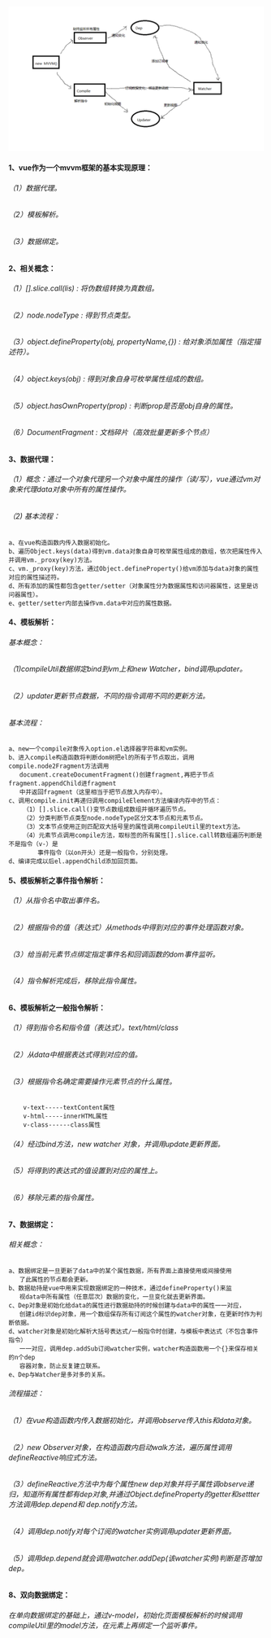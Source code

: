![vue](vue.png)
#### 1、vue作为一个mvvm框架的基本实现原理：
###### （1）数据代理。
###### （2）模板解析。
###### （3）数据绑定。
#### 2、相关概念：
###### （1）[].slice.call(lis) : 将伪数组转换为真数组。
###### （2）node.nodeType : 得到节点类型。
###### （3）object.defineProperty(obj, propertyName,{}) : 给对象添加属性（指定描述符）。
###### （4）object.keys(obj) : 得到对象自身可枚举属性组成的数组。
###### （5）object.hasOwnProperty(prop) : 判断prop是否是obj自身的属性。
###### （6）DocumentFragment : 文档碎片（高效批量更新多个节点）
#### 3、数据代理：
###### （1）概念：通过一个对象代理另一个对象中属性的操作（读/写），vue通过vm对象来代理data对象中所有的属性操作。
###### （2) 基本流程：
	a、在vue构造函数内传入数据初始化。
    b、遍历Object.keys(data)得到vm.data对象自身可枚举属性组成的数组，依次把属性传入并调用vm._proxy(key)方法。
	c、vm._proxy(key)方法，通过Object.defineProperty()给vm添加与data对象的属性对应的属性描述符。
	d、所有添加的属性都包含getter/setter（对象属性分为数据属性和访问器属性，这里是访问器属性）。
	e、getter/setter内部去操作vm.data中对应的属性数据。
#### 4、模板解析：
###### 基本概念：
###### （1)compileUtil数据绑定bind到vm上和new Watcher，bind调用updater。
###### （2）updater更新节点数据，不同的指令调用不同的更新方法。
###### 基本流程：
	a、new一个compile对象传入option.el选择器字符串和vm实例。
	b、进入compile构造函数将判断dom树把el的所有子节点取出，调用compile.node2Fragment方法调用
	   document.createDocumentFragment()创建fragment,再把子节点fragment.appendChild进fragment
	   中并返回fragment（这里相当于把节点放入内存中）。
	c、调用compile.init再递归调用compileElement方法编译内存中的节点：
		（1）[].slice.call()变节点数组成数组并循环遍历节点。
		（2）分类判断节点类型node.nodeType区分文本节点和元素节点。
		（3）文本节点使用正则匹配双大括号里的属性调用compileUtil里的text方法。
		（4）元素节点调用compile方法，取标签的所有属性[].slice.call转数组遍历判断是不是指令（v-）是
		    事件指令（以on开头）还是一般指令，分别处理。
	d、编译完成以后el.appendChild添加回页面。
#### 5、模板解析之事件指令解析：
###### （1）从指令名中取出事件名。
###### （2）根据指令的值（表达式）从methods中得到对应的事件处理函数对象。
###### （3）给当前元素节点绑定指定事件名和回调函数的dom事件监听。
###### （4）指令解析完成后，移除此指令属性。
#### 6、模板解析之一般指令解析：
###### （1）得到指令名和指令值（表达式）。text/html/class
###### （2）从data中根据表达式得到对应的值。
###### （3）根据指令名确定需要操作元素节点的什么属性。
        v-text-----textContent属性
        v-html-----innerHTML属性
        v-class------class属性
###### （4）经过bind方法，new watcher 对象，并调用update更新界面。
###### （5）将得到的表达式的值设置到对应的属性上。
###### （6）移除元素的指令属性。
#### 7、数据绑定：
###### 相关概念：
    a、数据绑定是一旦更新了data中的某个属性数据，所有界面上直接使用或间接使用
       了此属性的节点都会更新。
    b、数据劫持是vue中用来实现数据绑定的一种技术，通过defineProperty()来监
       视data中所有属性（任意层次）数据的变化，一旦变化就去更新界面。
    c、Dep对象是初始化给data的属性进行数据劫持的时候创建与data中的属性一一对应，
       创建id标识dep对象，用一个数组保存所有订阅这个属性的watcher对象，在更新时作为判断依据。
    d、watcher对象是初始化解析大括号表达式/一般指令时创建，与模板中表达式（不包含事件指令）
       一一对应，调用dep.addSub订阅watcher实例，watcher构造函数用一个{}来保存相关的n个dep
       容器对象，防止反复建立联系。
    e、Dep与Watcher是多对多的关系。
###### 流程描述：
###### （1）在vue构造函数内传入数据初始化，并调用observe传入this和data对象。
###### （2）new Observer对象，在构造函数内启动walk方法，遍历属性调用defineReactive响应式方法。
###### （3）defineReactive方法中为每个属性new dep对象并将子属性调observe递归，知道所有属性都有dep对象,并通过Object.defineProperty的getter和settter方法调用dep.depend和 dep.notify方法。
###### （4）调用dep.notify对每个订阅的watcher实例调用updater更新界面。
###### （5）调用dep.depend就会调用watcher.addDep(该watcher实例)判断是否增加dep。
#### 8、双向数据绑定：
###### 在单向数据绑定的基础上，通过v-model，初始化页面模板解析的时候调用compileUtil里的model方法，在元素上再绑定一个监听事件。
